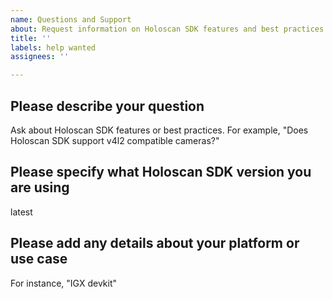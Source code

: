 ```yaml
---
name: Questions and Support
about: Request information on Holoscan SDK features and best practices
title: ''
labels: help wanted
assignees: ''

---
```


## Please describe your question
Ask about Holoscan SDK features or best practices. For example, "Does Holoscan SDK support v4l2 compatible cameras?"
 
## Please specify what Holoscan SDK version you are using
latest

## Please add any details about your platform or use case
For instance, "IGX devkit"
